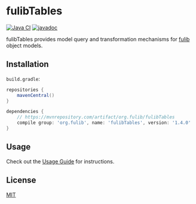 # fulibTables

[![Java CI](https://github.com/fujaba/fulibTables/workflows/Java%20CI/badge.svg)](https://github.com/fujaba/fulibTables/actions)
[![javadoc](https://javadoc.io/badge2/org.fulib/fulibTables/javadoc.svg)](https://javadoc.io/doc/org.fulib/fulibTables)

fulibTables provides model query and transformation mechanisms for [fulib](https://github.com/fujaba/fulib) object models.

## Installation

`build.gradle`:

```groovy
repositories {
    mavenCentral()
}
```

```groovy
dependencies {
    // https://mvnrepository.com/artifact/org.fulib/fulibTables
    compile group: 'org.fulib', name: 'fulibTables', version: '1.4.0'
}
```

## Usage

Check out the [Usage Guide](docs/README.md) for instructions.

## License

[MIT](LICENSE.md)
